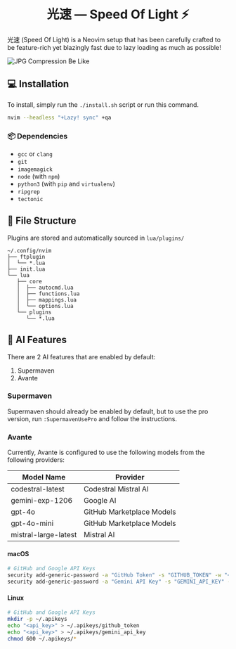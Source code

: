 <div align="center">
    <h1>光速 — Speed Of Light ⚡️</h1>
</div>

光速 (Speed Of Light) is a Neovim setup that has been carefully crafted to be feature-rich yet blazingly fast due to lazy loading as much as possible!

![JPG Compression Be Like](https://github.com/user-attachments/assets/03f5d637-9078-4ca5-9235-545ea5e0d141)

## 💻 Installation

To install, simply run the `./install.sh` script or run this command.

```bash
nvim --headless "+Lazy! sync" +qa
```

### 📦 Dependencies

- `gcc` or `clang`
- `git`
- `imagemagick`
- `node` (with `npm`)
- `python3` (with `pip` and `virtualenv`)
- `ripgrep`
- `tectonic`

## 📁 File Structure

Plugins are stored and automatically sourced in `lua/plugins/`

```
~/.config/nvim
├── ftplugin
│  └── *.lua
├── init.lua
└── lua
   ├── core
   │  ├── autocmd.lua
   │  ├── functions.lua
   │  ├── mappings.lua
   │  └── options.lua
   └── plugins
      └── *.lua
```

## 🤖 AI Features

There are 2 AI features that are enabled by default:

1. Supermaven
2. Avante

### Supermaven

Supermaven should already be enabled by default, but to use the pro version, run `:SupermavenUsePro` and follow the instructions.

### Avante

Currently, Avante is configured to use the following models from the following providers:

| Model Name           | Provider                  |
| -------------------- | ------------------------- |
| codestral-latest     | Codestral Mistral AI      |
| gemini-exp-1206      | Google AI                 |
| gpt-4o               | GitHub Marketplace Models |
| gpt-4o-mini          | GitHub Marketplace Models |
| mistral-large-latest | Mistral AI                |

#### macOS

```bash
# GitHub and Google API Keys
security add-generic-password -a "GitHub Token" -s "GITHUB_TOKEN" -w "<api_key>"
security add-generic-password -a "Gemini API Key" -s "GEMINI_API_KEY" -w "<api_key>"
```

#### Linux

```bash
# GitHub and Google API Keys
mkdir -p ~/.apikeys
echo "<api_key>" > ~/.apikeys/github_token
echo "<api_key>" > ~/.apikeys/gemini_api_key
chmod 600 ~/.apikeys/*
```
